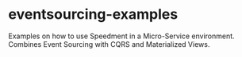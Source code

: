 # eventsourcing-examples
Examples on how to use Speedment in a Micro-Service environment. Combines Event Sourcing with CQRS and Materialized Views.
